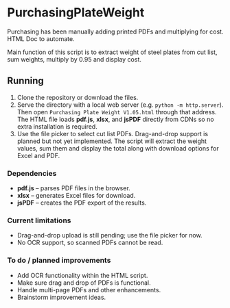 # PurchasingPlateWeight
Purchasing has been manually adding printed PDFs and multiplying for cost. HTML Doc to automate.

Main function of this script is to extract weight of steel plates from cut list, sum weights, multiply by 0.95 and display cost.

## Running
1. Clone the repository or download the files.
2. Serve the directory with a local web server (e.g. `python -m http.server`).
   Then open `Purchasing Plate Weight V1.05.html` through that address.
   The HTML file loads **pdf.js**, **xlsx**, and **jsPDF** directly from CDNs so
   no extra installation is required.
3. Use the file picker to select cut list PDFs. Drag-and-drop support is
   planned but not yet implemented. The script will extract the weight values,
   sum them and display the total along with download options for Excel and
   PDF.

### Dependencies
- **pdf.js** – parses PDF files in the browser.
- **xlsx** – generates Excel files for download.
- **jsPDF** – creates the PDF export of the results.

### Current limitations
- Drag-and-drop upload is still pending; use the file picker for now.
- No OCR support, so scanned PDFs cannot be read.

### To do / planned improvements
- Add OCR functionality within the HTML script.
- Make sure drag and drop of PDFs is functional.
- Handle multi-page PDFs and other enhancements.
- Brainstorm improvement ideas.
